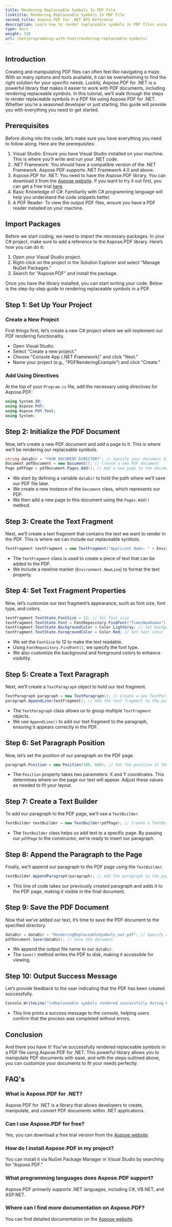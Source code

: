 ```yaml
---
title: Rendering Replaceable Symbols In PDF File
linktitle: Rendering Replaceable Symbols In PDF File
second_title: Aspose.PDF for .NET API Reference
description: Learn how to render replaceable symbols in PDF files using Aspose.PDF for .NET with this step-by-step guide.
type: docs
weight: 310
url: /net/programming-with-text/rendering-replaceable-symbols/
---
```

## Introduction

Creating and manipulating PDF files can often feel like navigating a maze. With so many options and tools available, it can be overwhelming to find the right solution for your specific needs. Luckily, Aspose.PDF for .NET is a powerful library that makes it easier to work with PDF documents, including rendering replaceable symbols. In this tutorial, we’ll walk through the steps to render replaceable symbols in a PDF file using Aspose.PDF for .NET. Whether you’re a seasoned developer or just starting, this guide will provide you with everything you need to get started.

## Prerequisites

Before diving into the code, let’s make sure you have everything you need to follow along. Here are the prerequisites:

1. Visual Studio: Ensure you have Visual Studio installed on your machine. This is where you’ll write and run your .NET code.
2. .NET Framework: You should have a compatible version of the .NET Framework. Aspose.PDF supports .NET Framework 4.0 and above.
3. Aspose.PDF for .NET: You need to have the Aspose.PDF library. You can download it from the [Aspose website](https://releases.aspose.com/pdf/net/). If you want to try it out first, you can get a free trial [here](https://releases.aspose.com/).
4. Basic Knowledge of C#: Familiarity with C# programming language will help you understand the code snippets better.
5. A PDF Reader: To view the output PDF files, ensure you have a PDF reader installed on your machine.

## Import Packages

Before we start coding, we need to import the necessary packages. In your C# project, make sure to add a reference to the Aspose.PDF library. Here’s how you can do it:

1. Open your Visual Studio project.
2. Right-click on the project in the Solution Explorer and select "Manage NuGet Packages."
3. Search for "Aspose.PDF" and install the package.

Once you have the library installed, you can start writing your code. Below is the step-by-step guide to rendering replaceable symbols in a PDF.

## Step 1: Set Up Your Project

### Create a New Project

First things first, let’s create a new C# project where we will implement our PDF rendering functionality.

- Open Visual Studio.
- Select "Create a new project."
- Choose "Console App (.NET Framework)" and click "Next."
- Name your project (e.g., "PDFRenderingExample") and click "Create."

### Add Using Directives

At the top of your `Program.cs` file, add the necessary using directives for Aspose.PDF:

```csharp
using System.IO;
using Aspose.Pdf;
using Aspose.Pdf.Text;
using System;
```

## Step 2: Initialize the PDF Document

Now, let’s create a new PDF document and add a page to it. This is where we’ll be rendering our replaceable symbols.

```csharp
string dataDir = "YOUR DOCUMENT DIRECTORY"; // Specify your document directory
Document pdfDocument = new Document(); // Create a new PDF document
Page pdfPage = pdfDocument.Pages.Add(); // Add a new page to the document
```

- We start by defining a variable `dataDir` to hold the path where we’ll save our PDF file later.
- We create a new instance of the `Document` class, which represents our PDF.
- We then add a new page to this document using the `Pages.Add()` method.

## Step 3: Create the Text Fragment

Next, we’ll create a text fragment that contains the text we want to render in the PDF. This is where we can include our replaceable symbols.

```csharp
TextFragment textFragment = new TextFragment("Applicant Name: " + Environment.NewLine + " Joe Smoe");
```

- The `TextFragment` class is used to create a piece of text that can be added to the PDF. 
- We include a newline marker (`Environment.NewLine`) to format the text properly.

## Step 4: Set Text Fragment Properties

Now, let’s customize our text fragment’s appearance, such as font size, font type, and colors.

```csharp
textFragment.TextState.FontSize = 12; // Set font size
textFragment.TextState.Font = FontRepository.FindFont("TimesNewRoman"); // Set font type
textFragment.TextState.BackgroundColor = Color.LightGray; // Set background color
textFragment.TextState.ForegroundColor = Color.Red; // Set text color
```

- We set the `FontSize` to 12 to make the text readable.
- Using `FontRepository.FindFont()`, we specify the font type.
- We also customize the background and foreground colors to enhance visibility.

## Step 5: Create a Text Paragraph

Next, we’ll create a `TextParagraph` object to hold our text fragment.

```csharp
TextParagraph paragraph = new TextParagraph(); // Create a new TextParagraph
paragraph.AppendLine(textFragment); // Add the text fragment to the paragraph
```

- The `TextParagraph` class allows us to group multiple `TextFragment` objects.
- We use `AppendLine()` to add our text fragment to the paragraph, ensuring it appears correctly in the PDF.

## Step 6: Set Paragraph Position

Now, let’s set the position of our paragraph on the PDF page.

```csharp
paragraph.Position = new Position(100, 600); // Set the position of the paragraph
```

- The `Position` property takes two parameters: X and Y coordinates. This determines where on the page our text will appear. Adjust these values as needed to fit your layout.

## Step 7: Create a Text Builder

To add our paragraph to the PDF page, we’ll use a `TextBuilder`.

```csharp
TextBuilder textBuilder = new TextBuilder(pdfPage); // Create a TextBuilder for the page
```

- The `TextBuilder` class helps us add text to a specific page. By passing our `pdfPage` to the constructor, we’re ready to insert our paragraph.

## Step 8: Append the Paragraph to the Page

Finally, we’ll append our paragraph to the PDF page using the `TextBuilder`.

```csharp
textBuilder.AppendParagraph(paragraph); // Add the paragraph to the page
```

- This line of code takes our previously created paragraph and adds it to the PDF page, making it visible in the final document.

## Step 9: Save the PDF Document

Now that we’ve added our text, it’s time to save the PDF document to the specified directory.

```csharp
dataDir = dataDir + "RenderingReplaceableSymbols_out.pdf"; // Specify output file name
pdfDocument.Save(dataDir); // Save the document
```

- We append the output file name to our `dataDir`.
- The `Save()` method writes the PDF to disk, making it accessible for viewing.

## Step 10: Output Success Message

Let’s provide feedback to the user indicating that the PDF has been created successfully.

```csharp
Console.WriteLine("\nReplaceable symbols rendered successfully during PDF creation.\nFile saved at " + dataDir);
```

- This line prints a success message to the console, helping users confirm that the process was completed without errors.

## Conclusion

And there you have it! You’ve successfully rendered replaceable symbols in a PDF file using Aspose.PDF for .NET. This powerful library allows you to manipulate PDF documents with ease, and with the steps outlined above, you can customize your documents to fit your needs perfectly.

## FAQ's

### What is Aspose.PDF for .NET?
Aspose.PDF for .NET is a library that allows developers to create, manipulate, and convert PDF documents within .NET applications.

### Can I use Aspose.PDF for free?
Yes, you can download a free trial version from the [Aspose website](https://releases.aspose.com/).

### How do I install Aspose.PDF in my project?
You can install it via NuGet Package Manager in Visual Studio by searching for "Aspose.PDF."

### What programming languages does Aspose.PDF support?
Aspose.PDF primarily supports .NET languages, including C#, VB.NET, and ASP.NET.

### Where can I find more documentation on Aspose.PDF?
You can find detailed documentation on the [Aspose website](https://reference.aspose.com/pdf/net/).
